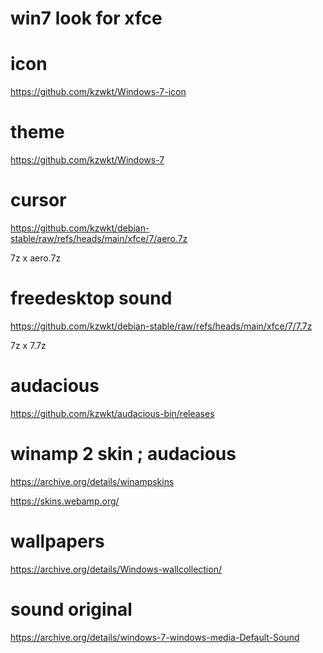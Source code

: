 # win7 look for xfce

# icon
https://github.com/kzwkt/Windows-7-icon

# theme
https://github.com/kzwkt/Windows-7

# cursor
https://github.com/kzwkt/debian-stable/raw/refs/heads/main/xfce/7/aero.7z

7z x aero.7z


# freedesktop sound
https://github.com/kzwkt/debian-stable/raw/refs/heads/main/xfce/7/7.7z

7z x 7.7z

# audacious 
https://github.com/kzwkt/audacious-bin/releases

# winamp 2 skin ; audacious
https://archive.org/details/winampskins

https://skins.webamp.org/

# wallpapers
https://archive.org/details/Windows-wallcollection/

# sound original
https://archive.org/details/windows-7-windows-media-Default-Sound

